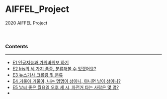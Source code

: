 # AIFFEL_Project
2020 AIFFEL Project   
<br>
<br>
### Contents
---
- [E1 인공지능과 가위바위보 하기](https://github.com/JaeHeee/AIFFEL_Project/blob/master/EXPLORATION/EXPLORATION%201.%20%EC%9D%B8%EA%B3%B5%EC%A7%80%EB%8A%A5%EA%B3%BC%20%EA%B0%80%EC%9C%84%EB%B0%94%EC%9C%84%EB%B3%B4%20%ED%95%98%EA%B8%B0.ipynb)
- [E2 Iris의 세 가지 품종, 분류해볼 수 있겠어요?](https://github.com/JaeHeee/AIFFEL_Project/blob/master/EXPLORATION/EXPLORATION%202.%20Iris%EC%9D%98%20%EC%84%B8%20%EA%B0%80%EC%A7%80%20%ED%92%88%EC%A2%85%2C%20%EB%B6%84%EB%A5%98%ED%95%B4%EB%B3%BC%20%EC%88%98%20%EC%9E%88%EA%B2%A0%EC%96%B4%EC%9A%94%3F.ipynb)
- [E3 뉴스기사 크롤링 및 분류](https://github.com/JaeHeee/AIFFEL_Project/blob/master/EXPLORATION/EXPLORATION%203.%20%EB%89%B4%EC%8A%A4%EA%B8%B0%EC%82%AC%20%ED%81%AC%EB%A1%A4%EB%A7%81%20%EB%B0%8F%20%EB%B6%84%EB%A5%98.ipynb)
- [E4 거울아 거울아, 나는 멍멍이 상이니, 아니면 냥이 상이니?](https://github.com/JaeHeee/AIFFEL_Project/blob/master/EXPLORATION/EXPLORATION%204.%20%EA%B1%B0%EC%9A%B8%EC%95%84%20%EA%B1%B0%EC%9A%B8%EC%95%84%2C%20%EB%82%98%EB%8A%94%20%EB%A9%8D%EB%A9%8D%EC%9D%B4%20%EC%83%81%EC%9D%B4%EB%8B%88%2C%20%EC%95%84%EB%8B%88%EB%A9%B4%20%EB%83%A5%EC%9D%B4%20%EC%83%81%EC%9D%B4%EB%8B%88%3F.ipynb)
- [E5 날씨 좋은 월요일 오후 세 시, 자전거 타는 사람은 몇 명?](https://github.com/JaeHeee/AIFFEL_Project/blob/master/EXPLORATION/EXPLORATION%205.%20%EB%82%A0%EC%94%A8%20%EC%A2%8B%EC%9D%80%20%EC%9B%94%EC%9A%94%EC%9D%BC%20%EC%98%A4%ED%9B%84%20%EC%84%B8%20%EC%8B%9C%2C%20%EC%9E%90%EC%A0%84%EA%B1%B0%20%ED%83%80%EB%8A%94%20%EC%82%AC%EB%9E%8C%EC%9D%80%20%EB%AA%87%20%EB%AA%85%3F.ipynb)
- []()